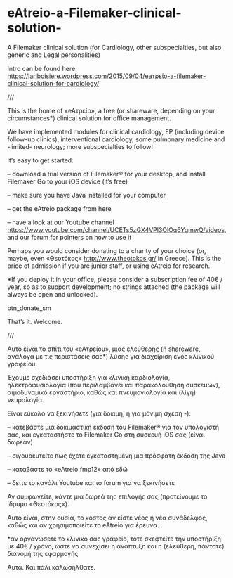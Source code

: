 # eAtreio-a-Filemaker-clinical-solution-
A Filemaker clinical solution (for Cardiology, other subspecialties, but also generic and Legal personalities)


Intro can be found here:
https://lariboisiere.wordpress.com/2015/09/04/eaτρείο-a-filemaker-clinical-solution-for-cardiology/


///


This is the home of «eAτρείο», a free (or shareware, depending on your circumstances*) clinical solution for office management.

We have implemented modules for clinical cardiology, EP (including device follow-up clinics), interventional cardiology, some pulmonary medicine and -limited- neurology; more subspecialties to follow!

It’s easy to get started:

– download a trial version of Filemaker® for your desktop, and install Filemaker Go to your iOS device (it’s free)

– make sure you have Java installed for your computer

– get the eAtreio package from here

– have a look at our Youtube channel https://www.youtube.com/channel/UCETs5zGX4VPl3OlOq6YqmwQ/videos, and our forum for pointers on how to use it

Perhaps you would consider donating to a charity of your choice (or, maybe, even «Θεοτόκος» http://www.theotokos.gr/ in Greece). This is the price of admission if you are junior staff, or using eAtreio for research.

*If you deploy it in your office, please consider a subscription fee of 40€ / year, so as to support development; no strings attached (the package will always be open and unlocked).

btn_donate_sm

That’s it. Welcome.


///

Αυτό είναι το σπίτι του «eAτρείου», μιας ελεύθερης (ή shareware, ανάλογα με τις περιστάσεις σας*) λύσης για διαχείριση ενός κλινικού γραφείου.

Έχουμε σχεδιάσει υποστήριξη για κλινική καρδιολογία, ηλεκτροφυσιολογία (που περιλαμβάνει και παρακολούθηση συσκευών), αιμοδυναμικό εργαστήριο, καθώς και πνευμονιολογία και (λίγη) νευρολογία.

Είναι εύκολο να ξεκινήσετε (για δοκιμή, ή για μόνιμη σχέση -):

– κατεβάστε μια δοκιμαστική έκδοση του Filemaker® για τον υπολογιστή σας, και εγκαταστήστε το Filemaker Go στη συσκευή iOS σας (είναι δωρεάν)

– σιγουρευτείτε πως έχετε εγκαταστημένη μια πρόσφατη έκδοση της Java

– καταβάστε το «eAtreio.fmp12» από εδώ

– δείτε το κανάλι Youtube και το forum για να ξεκινήσετε

Αν συμφωνείτε, κάντε μια δωρεά της επιλογής σας (προτείνουμε το ίδρυμα «Θεοτόκος«).

Αυτό είναι, στην ουσία, το κόστος αν είστε νέος ή νέα συνάδελφος, καθώς και αν χρησιμοποιείτε το eAtreio για έρευνα.

*αν οργανώσετε το κλινικό σας γραφείο, τότε σκεφτείτε την υποστήριξη με 40€ / χρόνο, ώστε να συνεχίσει η ανάπτυξη και η (ελεύθερη, πάντοτε) διανομή της εφαρμογής

Αυτά. Και πάλι καλωσήλθατε.

